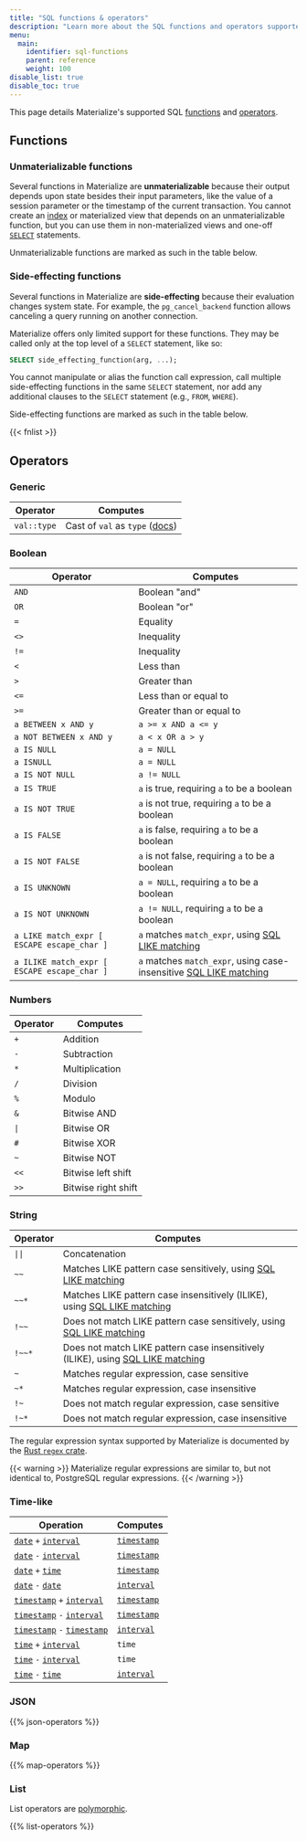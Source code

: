 ```yaml
---
title: "SQL functions & operators"
description: "Learn more about the SQL functions and operators supported in Materialize"
menu:
  main:
    identifier: sql-functions
    parent: reference
    weight: 100
disable_list: true
disable_toc: true
---
```


This page details Materialize's supported SQL [functions](#functions) and [operators](#operators).

## Functions

### Unmaterializable functions

Several functions in Materialize are **unmaterializable** because their output
depends upon state besides their input parameters, like the value of a session
parameter or the timestamp of the current transaction. You cannot create an
[index](/sql/create-index) or materialized view that depends on an
unmaterializable function, but you can use them in non-materialized views and
one-off [`SELECT`](/sql/select) statements.

Unmaterializable functions are marked as such in the table below.

### Side-effecting functions

Several functions in Materialize are **side-effecting** because their evaluation
changes system state. For example, the `pg_cancel_backend` function allows
canceling a query running on another connection.

Materialize offers only limited support for these functions. They may be called
only at the top level of a `SELECT` statement, like so:

```sql
SELECT side_effecting_function(arg, ...);
```

You cannot manipulate or alias the function call expression, call multiple
side-effecting functions in the same `SELECT` statement, nor add any additional
clauses to the `SELECT` statement (e.g., `FROM`, `WHERE`).

Side-effecting functions are marked as such in the table below.

{{< fnlist >}}

## Operators

### Generic

Operator | Computes
---------|---------
`val::type` | Cast of `val` as `type` ([docs](cast))

### Boolean

Operator | Computes
---------|---------
`AND` | Boolean "and"
`OR` | Boolean "or"
`=` | Equality
`<>` | Inequality
`!=` | Inequality
`<` | Less than
`>` | Greater than
`<=` | Less than or equal to
`>=` | Greater than or equal to
`a BETWEEN x AND y` | `a >= x AND a <= y`
`a NOT BETWEEN x AND y` | `a < x OR a > y`
`a IS NULL` | `a = NULL`
`a ISNULL` | `a = NULL`
`a IS NOT NULL` | `a != NULL`
`a IS TRUE` | `a` is true, requiring `a` to be a boolean
`a IS NOT TRUE` | `a` is not true, requiring `a` to be a boolean
`a IS FALSE` | `a` is false, requiring `a` to be a boolean
`a IS NOT FALSE` | `a` is not false, requiring `a` to be a boolean
`a IS UNKNOWN` | `a = NULL`, requiring `a` to be a boolean
`a IS NOT UNKNOWN` | `a != NULL`, requiring `a` to be a boolean
`a LIKE match_expr [ ESCAPE escape_char ]` | `a` matches `match_expr`, using [SQL LIKE matching](https://www.postgresql.org/docs/13/functions-matching.html#FUNCTIONS-LIKE)
`a ILIKE match_expr [ ESCAPE escape_char ]` | `a` matches `match_expr`, using case-insensitive [SQL LIKE matching](https://www.postgresql.org/docs/13/functions-matching.html#FUNCTIONS-LIKE)

### Numbers

Operator | Computes
---------|---------
`+` | Addition
`-` | Subtraction
`*` | Multiplication
`/` | Division
`%` | Modulo
`&` | Bitwise AND
<code>&vert;</code> | Bitwise OR
`#` | Bitwise XOR
`~` | Bitwise NOT
`<<`| Bitwise left shift
`>>`| Bitwise right shift

### String

Operator | Computes
---------|---------
<code>&vert;&vert;</code> | Concatenation
`~~` | Matches LIKE pattern case sensitively, using [SQL LIKE matching](https://www.postgresql.org/docs/13/functions-matching.html#FUNCTIONS-LIKE)
`~~*` | Matches LIKE pattern case insensitively (ILIKE), using [SQL LIKE matching](https://www.postgresql.org/docs/13/functions-matching.html#FUNCTIONS-LIKE)
`!~~` | Does not match LIKE pattern case sensitively, using [SQL LIKE matching](https://www.postgresql.org/docs/13/functions-matching.html#FUNCTIONS-LIKE)
`!~~*` | Does not match LIKE pattern case insensitively (ILIKE), using [SQL LIKE matching](https://www.postgresql.org/docs/13/functions-matching.html#FUNCTIONS-LIKE)
`~` | Matches regular expression, case sensitive
`~*` | Matches regular expression, case insensitive
`!~` | Does not match regular expression, case sensitive
`!~*` | Does not match regular expression, case insensitive

The regular expression syntax supported by Materialize is documented by the
[Rust `regex` crate](https://docs.rs/regex/*/#syntax).

{{< warning >}}
Materialize regular expressions are similar to, but not identical to, PostgreSQL
regular expressions.
{{< /warning >}}

### Time-like

Operation | Computes
----------|------------
[`date`](../types/date) `+` [`interval`](../types/interval) | [`timestamp`](../types/timestamp)
[`date`](../types/date) `-` [`interval`](../types/interval) | [`timestamp`](../types/timestamp)
[`date`](../types/date) `+` [`time`](../types/time) | [`timestamp`](../types/timestamp)
[`date`](../types/date) `-` [`date`](../types/date) | [`interval`](../types/interval)
[`timestamp`](../types/timestamp) `+` [`interval`](../types/interval) | [`timestamp`](../types/timestamp)
[`timestamp`](../types/timestamp) `-` [`interval`](../types/interval) | [`timestamp`](../types/timestamp)
[`timestamp`](../types/timestamp) `-` [`timestamp`](../types/timestamp) | [`interval`](../types/interval)
[`time`](../types/time) `+` [`interval`](../types/interval) | `time`
[`time`](../types/time) `-` [`interval`](../types/interval) | `time`
[`time`](../types/time) `-` [`time`](../types/time) | [`interval`](../types/interval)

### JSON

{{% json-operators %}}

### Map

{{% map-operators %}}

### List

List operators are [polymorphic](../types/list/#polymorphism).

{{% list-operators %}}
